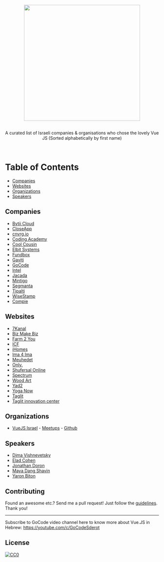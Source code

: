 <br/>
<div align="center">
  <img width="380px" src="https://github.com/eladcandroid/awesome-vuejs-israel/raw/master/54377081_748685662193719_6795228957714153472_n.png">

</div>
<br/>
<div align="center">

A curated list of Israeli companies & organisations who chose the lovely Vue JS
(Sorted alphabetically by first name)

</div>
<br/>

# Table of Contents

- [Companies](#companies)
- [Websites](#websites)
- [Organizations](#organizations)
- [Speakers](#speakers)

## Companies
* [Bytii Cloud](https://bytii.cloud)
* [CloseApp](https://closeapp.co.il)
* [cnvrg.io](https://cnvrg.io)
* [Coding Academy](https://www.coding-academy.org)
* [Cool Cousin](https://www.coolcousin.com)
* [Elbit Systems](https://elbitsystems.com/)
* [Fundbox](https:///fundbox.com)
* [Gaviti](https://www.gaviti.com)
* [GoCode](https://gocode.co.il)
* [Intel](https://www.intel.co.il/content/www/il/he/homepage.html)
* [Jacada](https://www.jacada.com/positions-in-israel)
* [Mintigo](https://www.mintigo.com)
* [Segmanta](https://segmanta.com)
* [Tipalti](https://tipalti.com)
* [WiseStamp](https://www.wisestamp.com)
* [Compie](https://www.compie.co.il)

## Websites
* [7Kanal](https://www.7kanal.co.il)
* [Biz Make Biz](https://www.bizmakebiz.co.il/)
* [Farm 2 You](https://farm2you.co.il)
* [ICF](https://www.icf-telaviv.co.il)
* [iHomes](https://ihomes.co.il)
* [Ima 4 Ima](https://www.ima4ima.co.il)
* [Meuhedet](https://www.meuhedet.co.il)
* [Only.](https://onlygood.co.il)
* [Shufersal Online](https://www.shufersal.co.il/online/)
* [Spectrum](https://spectrum.smkb.ac.il)
* [Wood Art](https://igor-woodart.co.il)
* [Yad2](https://www.yad2.co.il)
* [Yoga Now](https://yoga.nirz.net)
* [Taglit](https://www.birthrightisrael.com)
* [Taglit innovation center](https://www.taglitinnovation.com/)

## Organizations
* [VueJS Israel](https://vuejsisrael.com) - [Meetups](https://www.meetup.com/vue-js/) - [Github](https://github.com/vue-js-israel)

## Speakers
* [Dima Vishnevetsky](https://www.facebook.com/dimshik100)
* [Elad Cohen](https://www.facebook.com/elad.fullstack)
* [Jonathan Doron](https://www.facebook.com/yonatan.doron.10)
* [Maya Dang Shavin](https://www.facebook.com/dpnminh)
* [Yaron Biton](https://www.facebook.com/vyaron)

## Contributing
Found an awesome  etc.? Send me a pull request! Just follow the [guidelines](/CONTRIBUTING.md). Thank you!

---
Subscribe to GoCode video channel here to know more about Vue.JS in Hebrew:
https://youtube.com/c/GoCodeSderot

## License
[![CC0](http://mirrors.creativecommons.org/presskit/buttons/88x31/svg/cc-zero.svg)](http://creativecommons.org/publicdomain/zero/1.0/)
